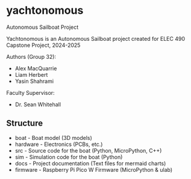 # yachtonomous
Autonomous Sailboat Project

Yachtonomous is an Autonomous Sailboat project created for ELEC 490 Capstone Project, 2024-2025

Authors (Group 32):
- Alex MacQuarrie
- Liam Herbert
- Yasin Shahrami

Faculty Supervisor:
- Dr. Sean Whitehall

## Structure
- boat - Boat model (3D models)
- hardware - Electronics (PCBs, etc.)
- src - Source code for the boat (Python, MicroPython, C++)
- sim - Simulation code for the boat (Python)
- docs - Project documentation (Text files for mermaid charts)
- firmware - Raspberry Pi Pico W Firmware (MicroPython & ulab)